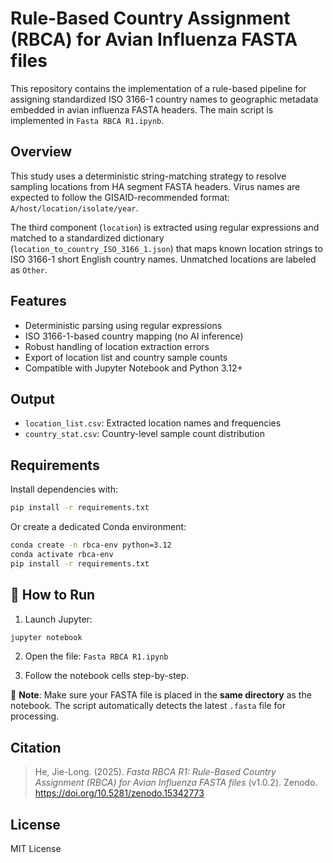 # Rule-Based Country Assignment (RBCA) for Avian Influenza FASTA files

This repository contains the implementation of a rule-based pipeline for assigning standardized ISO 3166-1 country names to geographic metadata embedded in avian influenza FASTA headers. The main script is implemented in `Fasta RBCA R1.ipynb`.

## Overview

This study uses a deterministic string-matching strategy to resolve sampling locations from HA segment FASTA headers. Virus names are expected to follow the GISAID-recommended format:  
`A/host/location/isolate/year`.  

The third component (`location`) is extracted using regular expressions and matched to a standardized dictionary (`location_to_country_ISO_3166_1.json`) that maps known location strings to ISO 3166-1 short English country names. Unmatched locations are labeled as `Other`.

## Features

- Deterministic parsing using regular expressions
- ISO 3166-1-based country mapping (no AI inference)
- Robust handling of location extraction errors
- Export of location list and country sample counts
- Compatible with Jupyter Notebook and Python 3.12+

## Output

- `location_list.csv`: Extracted location names and frequencies
- `country_stat.csv`: Country-level sample count distribution

## Requirements

Install dependencies with:

```bash
pip install -r requirements.txt
```

Or create a dedicated Conda environment:

```bash
conda create -n rbca-env python=3.12
conda activate rbca-env
pip install -r requirements.txt
```

## 🚀 How to Run

1. Launch Jupyter:

```bash
jupyter notebook
```

2. Open the file: `Fasta RBCA R1.ipynb`

3. Follow the notebook cells step-by-step.

📂 **Note**: Make sure your FASTA file is placed in the **same directory** as the notebook. The script automatically detects the latest `.fasta` file for processing.

## Citation

> He, Jie-Long. (2025). *Fasta RBCA R1: Rule-Based Country Assignment (RBCA) for Avian Influenza FASTA files* (v1.0.2). Zenodo. https://doi.org/10.5281/zenodo.15342773

## License

MIT License
